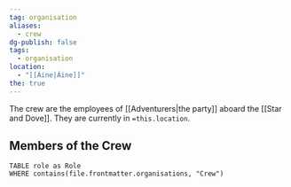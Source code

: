 ```yaml
---
tag: organisation
aliases:
  - crew
dg-publish: false
tags:
  - organisation
location:
  - "[[Áine|Áine]]"
the: true
---
```


The crew are the employees of [[Adventurers|the party]] aboard the [[Star and Dove]]. They are currently in `=this.location`.
## Members of the Crew

```dataview
TABLE role as Role
WHERE contains(file.frontmatter.organisations, "Crew")
```
